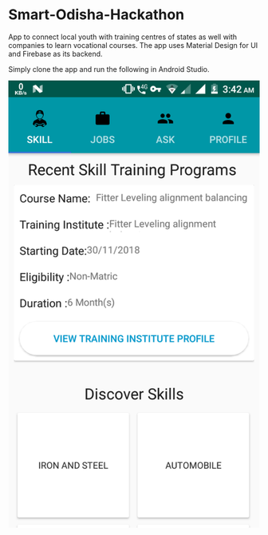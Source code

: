 # Smart-Odisha-Hackathon
App to connect local youth with training centres of states as well with companies to learn vocational courses.
The app uses Material Design for UI and Firebase as its backend.

Simply clone the app and run the following in Android Studio.

![](TestApp/skilled1.png)
